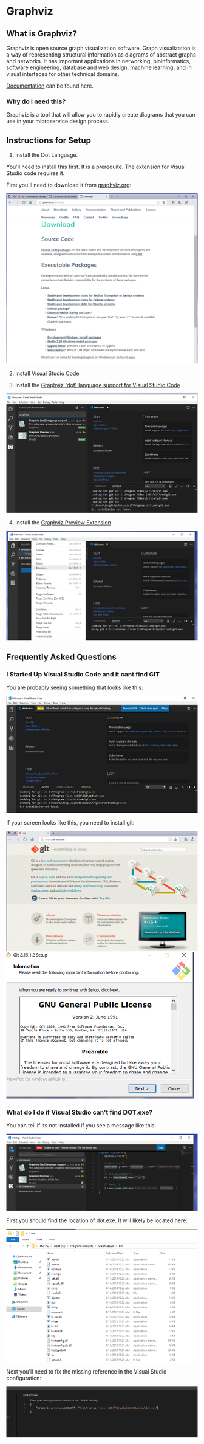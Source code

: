 # Graphviz
## What is Graphviz?

Graphviz is open source graph visualization software. Graph visualization is a way of representing structural information as diagrams of abstract graphs and networks. It has important applications in networking, bioinformatics,  software engineering, database and web design, machine learning, and in visual interfaces for other technical domains. 

[Documentation](http://graphviz.org/) can be found here.

### Why do I need this?

Graphviz is a tool that will allow you to rapidly create diagrams that you can use in your microservice design process. 


## Instructions for Setup

1. Install the Dot Language.

You'll need to install this first.  It is a prerequite.  The extension for Visual Studio code requires it.

First you'll need to download it from [graphviz.org](http://graphviz.org/download):

![image](/resources/8-downloading=dot.PNG)

2. Install Visual Studio Code

3. Install the [Graphviz (dot) language support for Visual Studio Code](https://marketplace.visualstudio.com/items?itemName=Stephanvs.dot)

![image](/resources/5-GraphViz-extension.PNG)


4. Install the [Graphviz Preview Extension](https://marketplace.visualstudio.com/items?itemName=EFanZh.graphviz-preview)

![image](/resources/6-adding-preview-ext.PNG)

## Frequently Asked Questions

### I Started Up Visual Studio Code and it cant find GIT

You are probably seeing something that looks like this:

![image](/resources/git-not-installed.PNG)

If your screen looks like this, you need to install git:

![image](/resources/install-git.PNG)
![image](/resources/installing-git.PNG)

### What do I do if Visual Studio can't find DOT.exe?

You can tell if its not installed if you see a message like this:

![image](/resources/7-no-dot-installed.PNG)

First you should find the location of dot.exe. It will likely be located here:

![image](/resources/Location-of-dot-exe.PNG)

Next you'll need to fix the missing reference in the Visual Studio configuration:

![image](/resources/setting-dot-path.PNG)